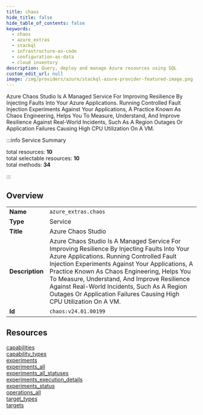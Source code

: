```yaml
---
title: chaos
hide_title: false
hide_table_of_contents: false
keywords:
  - chaos
  - azure_extras
  - stackql
  - infrastructure-as-code
  - configuration-as-data
  - cloud inventory
description: Query, deploy and manage Azure resources using SQL
custom_edit_url: null
image: /img/providers/azure/stackql-azure-provider-featured-image.png
---
```

Azure Chaos Studio Is A Managed Service For Improving Resilience By Injecting Faults Into Your Azure Applications. Running Controlled Fault Injection Experiments Against Your Applications, A Practice Known As Chaos Engineering, Helps You To Measure, Understand, And Improve Resilience Against Real-World Incidents, Such As A Region Outages Or Application Failures Causing High CPU Utilization On A VM.  
    
:::info Service Summary

<div class="row">
<div class="providerDocColumn">
<span>total resources:&nbsp;<b>10</b></span><br />
<span>total selectable resources:&nbsp;<b>10</b></span><br />
<span>total methods:&nbsp;<b>34</b></span><br />
</div>
</div>

:::

## Overview
<table><tbody>
<tr><td><b>Name</b></td><td><code>azure_extras.chaos</code></td></tr>
<tr><td><b>Type</b></td><td>Service</td></tr>
<tr><td><b>Title</b></td><td>Azure Chaos Studio</td></tr>
<tr><td><b>Description</b></td><td>Azure Chaos Studio Is A Managed Service For Improving Resilience By Injecting Faults Into Your Azure Applications. Running Controlled Fault Injection Experiments Against Your Applications, A Practice Known As Chaos Engineering, Helps You To Measure, Understand, And Improve Resilience Against Real-World Incidents, Such As A Region Outages Or Application Failures Causing High CPU Utilization On A VM.</td></tr>
<tr><td><b>Id</b></td><td><code>chaos:v24.01.00199</code></td></tr>
</tbody></table>

## Resources
<div class="row">
<div class="providerDocColumn">
<a href="/providers/azure_extras/chaos/capabilities/">capabilities</a><br />
<a href="/providers/azure_extras/chaos/capability_types/">capability_types</a><br />
<a href="/providers/azure_extras/chaos/experiments/">experiments</a><br />
<a href="/providers/azure_extras/chaos/experiments_all/">experiments_all</a><br />
<a href="/providers/azure_extras/chaos/experiments_all_statuses/">experiments_all_statuses</a><br />
</div>
<div class="providerDocColumn">
<a href="/providers/azure_extras/chaos/experiments_execution_details/">experiments_execution_details</a><br />
<a href="/providers/azure_extras/chaos/experiments_status/">experiments_status</a><br />
<a href="/providers/azure_extras/chaos/operations_all/">operations_all</a><br />
<a href="/providers/azure_extras/chaos/target_types/">target_types</a><br />
<a href="/providers/azure_extras/chaos/targets/">targets</a><br />
</div>
</div>

